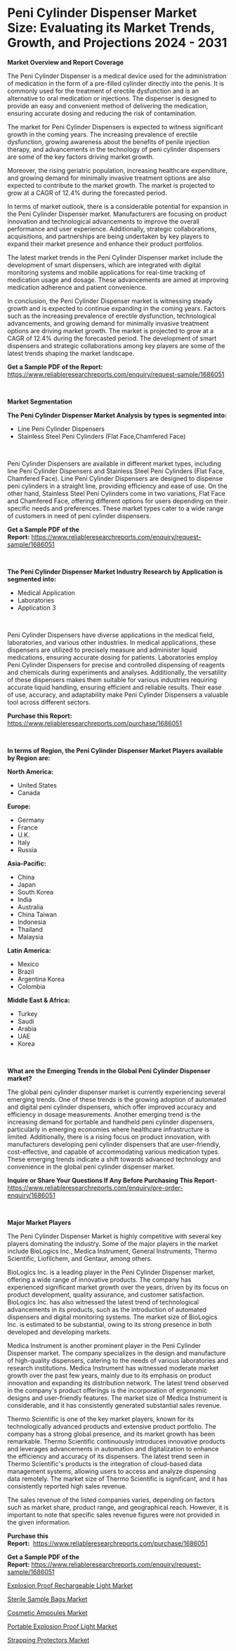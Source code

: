 <p><h1>Peni Cylinder Dispenser Market Size: Evaluating its Market Trends, Growth, and Projections 2024 - 2031</h1></p><p><strong>Market Overview and Report Coverage</strong></p>
<p><p>The Peni Cylinder Dispenser is a medical device used for the administration of medication in the form of a pre-filled cylinder directly into the penis. It is commonly used for the treatment of erectile dysfunction and is an alternative to oral medication or injections. The dispenser is designed to provide an easy and convenient method of delivering the medication, ensuring accurate dosing and reducing the risk of contamination.</p><p>The market for Peni Cylinder Dispensers is expected to witness significant growth in the coming years. The increasing prevalence of erectile dysfunction, growing awareness about the benefits of penile injection therapy, and advancements in the technology of peni cylinder dispensers are some of the key factors driving market growth.</p><p>Moreover, the rising geriatric population, increasing healthcare expenditure, and growing demand for minimally invasive treatment options are also expected to contribute to the market growth. The market is projected to grow at a CAGR of 12.4% during the forecasted period.</p><p>In terms of market outlook, there is a considerable potential for expansion in the Peni Cylinder Dispenser market. Manufacturers are focusing on product innovation and technological advancements to improve the overall performance and user experience. Additionally, strategic collaborations, acquisitions, and partnerships are being undertaken by key players to expand their market presence and enhance their product portfolios.</p><p>The latest market trends in the Peni Cylinder Dispenser market include the development of smart dispensers, which are integrated with digital monitoring systems and mobile applications for real-time tracking of medication usage and dosage. These advancements are aimed at improving medication adherence and patient convenience.</p><p>In conclusion, the Peni Cylinder Dispenser market is witnessing steady growth and is expected to continue expanding in the coming years. Factors such as the increasing prevalence of erectile dysfunction, technological advancements, and growing demand for minimally invasive treatment options are driving market growth. The market is projected to grow at a CAGR of 12.4% during the forecasted period. The development of smart dispensers and strategic collaborations among key players are some of the latest trends shaping the market landscape.</p></p>
<p><strong>Get a Sample PDF of the Report:</strong> <a href="https://www.reliableresearchreports.com/enquiry/request-sample/1686051">https://www.reliableresearchreports.com/enquiry/request-sample/1686051</a></p>
<p>&nbsp;</p>
<p><strong>Market Segmentation</strong></p>
<p><strong>The Peni Cylinder Dispenser Market Analysis by types is segmented into:</strong></p>
<p><ul><li>Line Peni Cylinder Dispensers</li><li>Stainless Steel Peni Cylinders (Flat Face,Chamfered Face)</li></ul></p>
<p>&nbsp;</p>
<p><p>Peni Cylinder Dispensers are available in different market types, including line Peni Cylinder Dispensers and Stainless Steel Peni Cylinders (Flat Face, Chamfered Face). Line Peni Cylinder Dispensers are designed to dispense peni cylinders in a straight line, providing efficiency and ease of use. On the other hand, Stainless Steel Peni Cylinders come in two variations, Flat Face and Chamfered Face, offering different options for users depending on their specific needs and preferences. These market types cater to a wide range of customers in need of peni cylinder dispensers.</p></p>
<p><strong>Get a Sample PDF of the Report:</strong>&nbsp;<a href="https://www.reliableresearchreports.com/enquiry/request-sample/1686051">https://www.reliableresearchreports.com/enquiry/request-sample/1686051</a></p>
<p>&nbsp;</p>
<p><strong>The Peni Cylinder Dispenser Market Industry Research by Application is segmented into:</strong></p>
<p><ul><li>Medical Application</li><li>Laboratories</li><li>Application 3</li></ul></p>
<p>&nbsp;</p>
<p><p>Peni Cylinder Dispensers have diverse applications in the medical field, laboratories, and various other industries. In medical applications, these dispensers are utilized to precisely measure and administer liquid medications, ensuring accurate dosing for patients. Laboratories employ Peni Cylinder Dispensers for precise and controlled dispensing of reagents and chemicals during experiments and analyses. Additionally, the versatility of these dispensers makes them suitable for various industries requiring accurate liquid handling, ensuring efficient and reliable results. Their ease of use, accuracy, and adaptability make Peni Cylinder Dispensers a valuable tool across different sectors.</p></p>
<p><strong>Purchase this Report:</strong>&nbsp; <a href="https://www.reliableresearchreports.com/purchase/1686051">https://www.reliableresearchreports.com/purchase/1686051</a></p>
<p>&nbsp;</p>
<p><strong>In terms of Region, the Peni Cylinder Dispenser Market Players available by Region are:</strong></p>
<p>
    <p> <strong> North America: </strong>
        <ul>
            <li>United States</li>
            <li>Canada</li>
        </ul>
        </p> 
    <p> <strong> Europe: </strong>
        <ul>
            <li>Germany</li>
            <li>France</li>
            <li>U.K.</li>
            <li>Italy</li>
            <li>Russia</li>
        </ul>
        </p> 
    <p> <strong> Asia-Pacific: </strong>
        <ul>
            <li>China</li>
            <li>Japan</li>
            <li>South Korea</li>
            <li>India</li>
            <li>Australia</li>
            <li>China Taiwan</li>
            <li>Indonesia</li>
            <li>Thailand</li>
            <li>Malaysia</li>
        </ul>
        </p> 
    <p> <strong> Latin America: </strong>
        <ul>
            <li>Mexico</li>
            <li>Brazil</li>
            <li>Argentina Korea</li>
            <li>Colombia</li>
        </ul>
        </p> 
    <p> <strong> Middle East & Africa: </strong>
        <ul>
            <li>Turkey</li>
            <li>Saudi</li>
            <li>Arabia</li>
            <li>UAE</li>
            <li>Korea</li>
        </ul>
    </p>
    </p>
<p>&nbsp;</p>
<p><strong>What are the Emerging Trends in the Global Peni Cylinder Dispenser market?</strong></p>
<p><p>The global peni cylinder dispenser market is currently experiencing several emerging trends. One of these trends is the growing adoption of automated and digital peni cylinder dispensers, which offer improved accuracy and efficiency in dosage measurements. Another emerging trend is the increasing demand for portable and handheld peni cylinder dispensers, particularly in emerging economies where healthcare infrastructure is limited. Additionally, there is a rising focus on product innovation, with manufacturers developing peni cylinder dispensers that are user-friendly, cost-effective, and capable of accommodating various medication types. These emerging trends indicate a shift towards advanced technology and convenience in the global peni cylinder dispenser market.</p></p>
<p><strong>Inquire or Share Your Questions If Any Before Purchasing This Report</strong>- <a href="https://www.reliableresearchreports.com/enquiry/pre-order-enquiry/1686051">https://www.reliableresearchreports.com/enquiry/pre-order-enquiry/1686051</a></p>
<p>&nbsp;</p>
<p><strong>Major Market Players</strong></p>
<p><p>The Peni Cylinder Dispenser Market is highly competitive with several key players dominating the industry. Some of the major players in the market include BioLogics Inc., Medica Instrument, General Instruments, Thermo Scientific, Liofilchem, and Gentaur, among others.</p><p>BioLogics Inc. is a leading player in the Peni Cylinder Dispenser market, offering a wide range of innovative products. The company has experienced significant market growth over the years, driven by its focus on product development, quality assurance, and customer satisfaction. BioLogics Inc. has also witnessed the latest trend of technological advancements in its products, such as the introduction of automated dispensers and digital monitoring systems. The market size of BioLogics Inc. is estimated to be substantial, owing to its strong presence in both developed and developing markets.</p><p>Medica Instrument is another prominent player in the Peni Cylinder Dispenser market. The company specializes in the design and manufacture of high-quality dispensers, catering to the needs of various laboratories and research institutions. Medica Instrument has witnessed moderate market growth over the past few years, mainly due to its emphasis on product innovation and expanding its distribution network. The latest trend observed in the company's product offerings is the incorporation of ergonomic designs and user-friendly features. The market size of Medica Instrument is considerable, and it has consistently generated substantial sales revenue.</p><p>Thermo Scientific is one of the key market players, known for its technologically advanced products and extensive product portfolio. The company has a strong global presence, and its market growth has been remarkable. Thermo Scientific continuously introduces innovative products and leverages advancements in automation and digitalization to enhance the efficiency and accuracy of its dispensers. The latest trend seen in Thermo Scientific's products is the integration of cloud-based data management systems, allowing users to access and analyze dispensing data remotely. The market size of Thermo Scientific is significant, and it has consistently reported high sales revenue.</p><p>The sales revenue of the listed companies varies, depending on factors such as market share, product range, and geographical reach. However, it is important to note that specific sales revenue figures were not provided in the given information.</p></p>
<p><strong>Purchase this Report:</strong>&nbsp;&nbsp;<a href="https://www.reliableresearchreports.com/purchase/1686051">https://www.reliableresearchreports.com/purchase/1686051</a></p>
<p></p>
<p><strong>Get a Sample PDF of the Report:</strong>&nbsp;<a href="https://www.reliableresearchreports.com/enquiry/request-sample/1686051">https://www.reliableresearchreports.com/enquiry/request-sample/1686051</a></p>
<p><p><a href="https://issuu.com/reportprime-2/docs/explosion-proof-rechargeable-light-market-size-203">Explosion Proof Rechargeable Light Market</a></p><p><a href="https://medium.com/@merrittrice2023/sterile-sample-bags-market-size-reveals-the-best-marketing-channels-in-global-industry-152a0b4d66b4">Sterile Sample Bags Market</a></p><p><a href="https://medium.com/@merrittrice2023/cosmetic-ampoules-market-research-report-its-history-and-forecast-2023-to-2030-f418a436e22a">Cosmetic Ampoules Market</a></p><p><a href="https://issuu.com/reportprime-2/docs/portable-explosion-proof-light-market-size-2030.pp">Portable Explosion Proof Light Market</a></p><p><a href="https://medium.com/@merrittrice2023/strapping-protectors-market-size-market-outlook-and-market-forecast-2023-to-2030-fd2c3fbaa21e">Strapping Protectors Market</a></p></p>